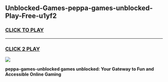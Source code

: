 
## Unblocked-Games-peppa-games-unblocked-Play-Free-u1yf2
<h3>
<a href="https://premium76.site?title=peppa-games-unblocked&ref=23A">CLICK TO PLAY</a></h3>
<hr>

<h3>
<a href="https://premium76.site?title=peppa-games-unblocked&ref=23A">CLICK 2 PLAY</a>
  
</h3>

<a href="https://premium76.site?title=peppa-games-unblocked&ref=23A"><img src="https://clearcache.store/games.png"></a>


**peppa-games-unblocked games unblocked: Your Gateway to Fun and Accessible Online Gaming**
